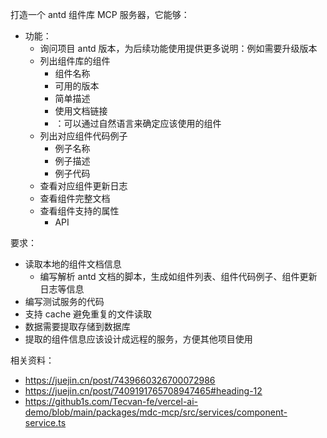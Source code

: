 打造一个 antd 组件库 MCP 服务器，它能够：
- 功能：
  - 询问项目 antd 版本，为后续功能使用提供更多说明：例如需要升级版本
  - 列出组件库的组件
    - 组件名称
    - 可用的版本
    - 简单描述
    - 使用文档链接
    - ：可以通过自然语言来确定应该使用的组件
  - 列出对应组件代码例子
    - 例子名称
    - 例子描述
    - 例子代码
  - 查看对应组件更新日志
  - 查看组件完整文档
  - 查看组件支持的属性
    - API

要求：
- 读取本地的组件文档信息
  - 编写解析 antd 文档的脚本，生成如组件列表、组件代码例子、组件更新日志等信息
- 编写测试服务的代码
- 支持 cache 避免重复的文件读取
- 数据需要提取存储到数据库
- 提取的组件信息应该设计成远程的服务，方便其他项目使用

相关资料：
- https://juejin.cn/post/7439660326700072986
- https://juejin.cn/post/7409191765708947465#heading-12
- https://github1s.com/Tecvan-fe/vercel-ai-demo/blob/main/packages/mdc-mcp/src/services/component-service.ts